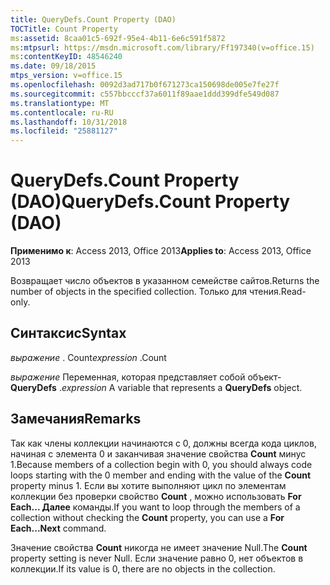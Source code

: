 ```yaml
---
title: QueryDefs.Count Property (DAO)
TOCTitle: Count Property
ms:assetid: 8caa01c5-692f-95e4-4b11-6e6c591f5872
ms:mtpsurl: https://msdn.microsoft.com/library/Ff197340(v=office.15)
ms:contentKeyID: 48546240
ms.date: 09/18/2015
mtps_version: v=office.15
ms.openlocfilehash: 0092d3ad717b0f671273ca150698de005e7fe27f
ms.sourcegitcommit: c557bbcccf37a6011f89aae1ddd399dfe549d087
ms.translationtype: MT
ms.contentlocale: ru-RU
ms.lasthandoff: 10/31/2018
ms.locfileid: "25881127"
---
```

# <a name="querydefscount-property-dao"></a><span data-ttu-id="32cf4-102">QueryDefs.Count Property (DAO)</span><span class="sxs-lookup"><span data-stu-id="32cf4-102">QueryDefs.Count Property (DAO)</span></span>


<span data-ttu-id="32cf4-103">**Применимо к**: Access 2013, Office 2013</span><span class="sxs-lookup"><span data-stu-id="32cf4-103">**Applies to**: Access 2013, Office 2013</span></span>

<span data-ttu-id="32cf4-104">Возвращает число объектов в указанном семействе сайтов.</span><span class="sxs-lookup"><span data-stu-id="32cf4-104">Returns the number of objects in the specified collection.</span></span> <span data-ttu-id="32cf4-105">Только для чтения.</span><span class="sxs-lookup"><span data-stu-id="32cf4-105">Read-only.</span></span>

## <a name="syntax"></a><span data-ttu-id="32cf4-106">Синтаксис</span><span class="sxs-lookup"><span data-stu-id="32cf4-106">Syntax</span></span>

<span data-ttu-id="32cf4-107">*выражение* . Count</span><span class="sxs-lookup"><span data-stu-id="32cf4-107">*expression* .Count</span></span>

<span data-ttu-id="32cf4-108">*выражение* Переменная, которая представляет собой объект- **QueryDefs** .</span><span class="sxs-lookup"><span data-stu-id="32cf4-108">*expression* A variable that represents a **QueryDefs** object.</span></span>

## <a name="remarks"></a><span data-ttu-id="32cf4-109">Замечания</span><span class="sxs-lookup"><span data-stu-id="32cf4-109">Remarks</span></span>

<span data-ttu-id="32cf4-110">Так как члены коллекции начинаются с 0, должны всегда кода циклов, начиная с элемента 0 и заканчивая значение свойства **Count** минус 1.</span><span class="sxs-lookup"><span data-stu-id="32cf4-110">Because members of a collection begin with 0, you should always code loops starting with the 0 member and ending with the value of the **Count** property minus 1.</span></span> <span data-ttu-id="32cf4-111">Если вы хотите выполняют цикл по элементам коллекции без проверки свойство **Count** , можно использовать **For Each... Далее** команды.</span><span class="sxs-lookup"><span data-stu-id="32cf4-111">If you want to loop through the members of a collection without checking the **Count** property, you can use a **For Each...Next** command.</span></span>

<span data-ttu-id="32cf4-112">Значение свойства **Count** никогда не имеет значение Null.</span><span class="sxs-lookup"><span data-stu-id="32cf4-112">The **Count** property setting is never Null.</span></span> <span data-ttu-id="32cf4-113">Если значение равно 0, нет объектов в коллекции.</span><span class="sxs-lookup"><span data-stu-id="32cf4-113">If its value is 0, there are no objects in the collection.</span></span>

